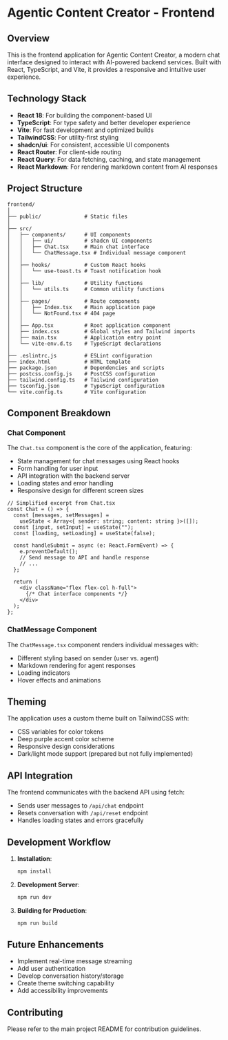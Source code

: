 # Agentic Content Creator - Frontend

## Overview

This is the frontend application for Agentic Content Creator, a modern chat interface designed to interact with AI-powered backend services. Built with React, TypeScript, and Vite, it provides a responsive and intuitive user experience.

## Technology Stack

- **React 18**: For building the component-based UI
- **TypeScript**: For type safety and better developer experience
- **Vite**: For fast development and optimized builds
- **TailwindCSS**: For utility-first styling
- **shadcn/ui**: For consistent, accessible UI components
- **React Router**: For client-side routing
- **React Query**: For data fetching, caching, and state management
- **React Markdown**: For rendering markdown content from AI responses

## Project Structure

```
frontend/
│
├── public/              # Static files
│
├── src/
│   ├── components/      # UI components
│   │   ├── ui/          # shadcn UI components
│   │   ├── Chat.tsx     # Main chat interface
│   │   └── ChatMessage.tsx # Individual message component
│   │
│   ├── hooks/           # Custom React hooks
│   │   └── use-toast.ts # Toast notification hook
│   │
│   ├── lib/             # Utility functions
│   │   └── utils.ts     # Common utility functions
│   │
│   ├── pages/           # Route components
│   │   ├── Index.tsx    # Main application page
│   │   └── NotFound.tsx # 404 page
│   │
│   ├── App.tsx          # Root application component
│   ├── index.css        # Global styles and Tailwind imports
│   ├── main.tsx         # Application entry point
│   └── vite-env.d.ts    # TypeScript declarations
│
├── .eslintrc.js         # ESLint configuration
├── index.html           # HTML template
├── package.json         # Dependencies and scripts
├── postcss.config.js    # PostCSS configuration
├── tailwind.config.ts   # Tailwind configuration
├── tsconfig.json        # TypeScript configuration
└── vite.config.ts       # Vite configuration
```

## Component Breakdown

### Chat Component

The `Chat.tsx` component is the core of the application, featuring:

- State management for chat messages using React hooks
- Form handling for user input
- API integration with the backend server
- Loading states and error handling
- Responsive design for different screen sizes

```tsx
// Simplified excerpt from Chat.tsx
const Chat = () => {
  const [messages, setMessages] =
    useState < Array<{ sender: string; content: string }>([]);
  const [input, setInput] = useState("");
  const [loading, setLoading] = useState(false);

  const handleSubmit = async (e: React.FormEvent) => {
    e.preventDefault();
    // Send message to API and handle response
    // ...
  };

  return (
    <div className="flex flex-col h-full">
      {/* Chat interface components */}
    </div>
  );
};
```

### ChatMessage Component

The `ChatMessage.tsx` component renders individual messages with:

- Different styling based on sender (user vs. agent)
- Markdown rendering for agent responses
- Loading indicators
- Hover effects and animations

## Theming

The application uses a custom theme built on TailwindCSS with:

- CSS variables for color tokens
- Deep purple accent color scheme
- Responsive design considerations
- Dark/light mode support (prepared but not fully implemented)

## API Integration

The frontend communicates with the backend API using fetch:

- Sends user messages to `/api/chat` endpoint
- Resets conversation with `/api/reset` endpoint
- Handles loading states and errors gracefully

## Development Workflow

1. **Installation**:

   ```bash
   npm install
   ```

2. **Development Server**:

   ```bash
   npm run dev
   ```

3. **Building for Production**:
   ```bash
   npm run build
   ```

## Future Enhancements

- Implement real-time message streaming
- Add user authentication
- Develop conversation history/storage
- Create theme switching capability
- Add accessibility improvements

## Contributing

Please refer to the main project README for contribution guidelines.
